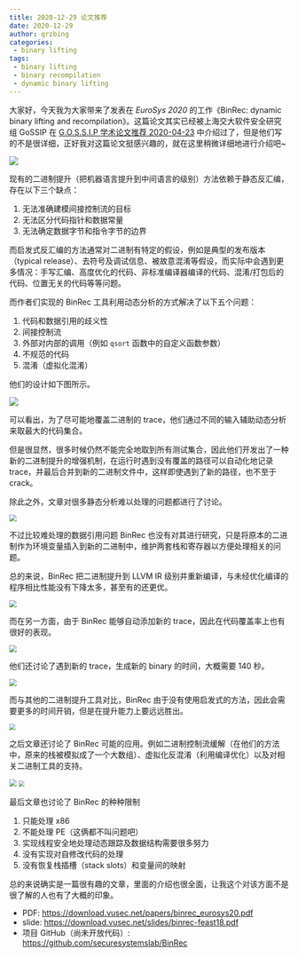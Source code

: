 ```yaml
---
title: 2020-12-29 论文推荐
date: 2020-12-29
author: qrzbing
categories:
 - binary lifting
tags:
 - binary lifting
 - binary recompilation
 - dynamic binary lifting
---
```


大家好，今天我为大家带来了发表在 *EuroSys 2020* 的工作《BinRec: dynamic binary lifting and recompilation》。这篇论文其实已经被上海交大软件安全研究组 GoSSIP 在 [G.O.S.S.I.P 学术论文推荐 2020-04-23](https://mp.weixin.qq.com/s/8h3kmZPxfWcYVTLkJF0X4w) 中介绍过了，但是他们写的不是很详细，正好我对这篇论文挺感兴趣的，就在这里稍微详细地进行介绍吧~

![](./img/1229/1.png)

现有的二进制提升（把机器语言提升到中间语言的级别）方法依赖于静态反汇编，存在以下三个缺点：

1. 无法准确建模间接控制流的目标
2. 无法区分代码指针和数据常量
3. 无法确定数据字节和指令字节的边界

而启发式反汇编的方法通常对二进制有特定的假设，例如是典型的发布版本（typical release）、去符号及调试信息、被故意混淆等假设，而实际中会遇到更多情况：手写汇编、高度优化的代码、非标准编译器编译的代码、混淆/打包后的代码、位置无关的代码等等问题。

而作者们实现的 BinRec 工具利用动态分析的方式解决了以下五个问题：

1. 代码和数据引用的歧义性
2. 间接控制流
3. 外部对内部的调用（例如 `qsort` 函数中的自定义函数参数）
4. 不规范的代码
5. 混淆（虚拟化混淆）

他们的设计如下图所示。

![](./img/1229/2.png)

可以看出，为了尽可能地覆盖二进制的 trace，他们通过不同的输入辅助动态分析来取最大的代码集合。

但是很显然，很多时候仍然不能完全地取到所有测试集合，因此他们开发出了一种新的二进制提升的增强机制，在运行时遇到没有覆盖的路径可以自动化地记录 trace，并最后合并到新的二进制文件中，这样即使遇到了新的路径，也不至于 crack。

除此之外，文章对很多静态分析难以处理的问题都进行了讨论。

<img src="./img/1229/3.png" style="zoom: 80%;" />

不过比较难处理的数据引用问题 BinRec 也没有对其进行研究，只是将原本的二进制作为环境变量插入到新的二进制中，维护两套栈和寄存器以方便处理相关的问题。

总的来说，BinRec 把二进制提升到 LLVM IR 级别并重新编译，与未经优化编译的程序相比性能没有下降太多，甚至有的还更优。

<img src="img/1229/4.png" style="zoom:80%;" />

而在另一方面，由于 BinRec 能够自动添加新的 trace，因此在代码覆盖率上也有很好的表现。

<img src="./img/1229/5.png" style="zoom:80%;" />

他们还讨论了遇到新的 trace，生成新的 binary 的时间，大概需要 140 秒。

<img src="./img/1229/6.png" style="zoom:80%;" />

而与其他的二进制提升工具对比，BinRec 由于没有使用启发式的方法，因此会需要更多的时间开销，但是在提升能力上要远远胜出。

<img src="./img/1229/7.png" style="zoom:67%;" />

之后文章还讨论了 BinRec 可能的应用。例如二进制控制流缓解（在他们的方法中，原来的栈被模拟成了一个大数组）、虚拟化反混淆（利用编译优化）以及对相关二进制工具的支持。

<img src="./img/1229/8.png" style="zoom:80%;" />

<img src="./img/1229/9.png" style="zoom:67%;" />

最后文章也讨论了 BinRec 的种种限制

1. 只能处理 x86
2. 不能处理 PE（这俩都不叫问题吧）
3. 实现线程安全地处理动态跟踪及数据结构需要很多努力
4. 没有实现对自修改代码的处理
5. 没有恢复栈插槽（stack slots）和变量间的映射

总的来说确实是一篇很有趣的文章，里面的介绍也很全面，让我这个对该方面不是很了解的人也有了大概的印象。

- PDF: <https://download.vusec.net/papers/binrec_eurosys20.pdf>
- slide: <https://download.vusec.net/slides/binrec-feast18.pdf>
- 项目 GitHub（尚未开放代码）: <https://github.com/securesystemslab/BinRec>

